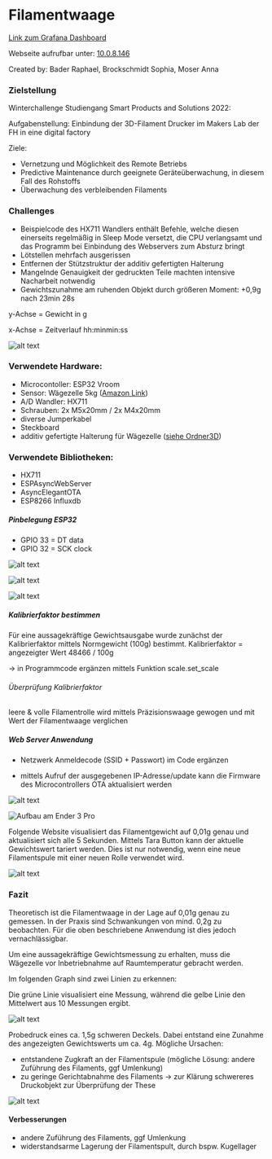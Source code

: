 # Filamentwaage

[Link zum Grafana Dashboard](http://217.160.37.170:3000/d/aa0QPgJ4z/wagezelle-ender-3-pro?from=1676030184659&to=1676051784659&viewPanel=2&orgId=1&theme=dark)

Webseite aufrufbar unter: [10.0.8.146](10.0.8.146)




Created by: Bader Raphael, Brockschmidt Sophia, Moser Anna

### Zielstellung

Winterchallenge Studiengang Smart Products and Solutions 2022:

Aufgabenstellung: Einbindung der 3D-Filament Drucker im Makers Lab der FH in eine digital factory

Ziele: 
- Vernetzung und Möglichkeit des Remote Betriebs
- Predictive Maintenance durch geeignete Geräteüberwachung, in diesem Fall des Rohstoffs
- Überwachung des verbleibenden Filaments

### Challenges

- Beispielcode des HX711 Wandlers enthält Befehle, welche diesen einerseits regelmäßig in Sleep Mode versetzt, die CPU verlangsamt und das Programm bei Einbindung des Webservers zum Absturz bringt
- Lötstellen mehrfach ausgerissen
- Entfernen der Stützstruktur der additiv gefertigten Halterung
- Mangelnde Genauigkeit der gedruckten Teile machten intensive Nacharbeit notwendig
- Gewichtszunahme am ruhenden Objekt durch größeren Moment: +0,9g nach 23min 28s 

y-Achse = Gewicht in g

x-Achse = Zeitverlauf hh:minmin:ss

![alt text](https://github.com/raphi2/Filamentwaage/blob/master/Fotos/Gewichtszunahme.JPG?raw=true)



### Verwendete Hardware: 

- Microcontoller: ESP32 Vroom
- Sensor: Wägezelle 5kg ([Amazon Link](https://www.amazon.de/dp/B073GWX6J4?ref=ppx_yo2ov_dt_b_product_details&th=1))
- A/D Wandler: HX711
- Schrauben: 2x M5x20mm / 2x M4x20mm
- diverse Jumperkabel
- Steckboard
- additiv gefertigte Halterung für Wägezelle ([siehe Ordner3D](3D))

### Verwendete Bibliotheken:
- HX711  
- ESPAsyncWebServer 
- AsyncElegantOTA
- ESP8266 Influxdb


##### Pinbelegung ESP32

- GPIO 33 = DT data 
- GPIO 32 = SCK clock

![alt text](https://github.com/raphi2/Filamentwaage/blob/master/Fotos/Steckbrett_1.jpg?raw=true)

![alt text](https://github.com/raphi2/Filamentwaage/blob/master/Fotos/HX711.jpg?raw=true)

![alt text](https://github.com/raphi2/Filamentwaage/blob/master/Fotos/ESP32.jpg?raw=true)


##### Kalibrierfaktor bestimmen
Für eine aussagekräftige Gewichtsausgabe wurde zunächst der Kalibrierfaktor mittels Normgewicht (100g) bestimmt. 
Kalibrierfaktor = angezeigter Wert 48466 / 100g 

-> in Programmcode ergänzen mittels Funktion scale.set_scale


###### Überprüfung Kalibrierfaktor
leere & volle Filamentrolle wird mittels Präzisionswaage gewogen und mit Wert der Filamentwaage verglichen


##### Web Server Anwendung

- Netzwerk Anmeldecode (SSID + Passwort) im Code ergänzen

- mittels Aufruf der ausgegebenen IP-Adresse/update kann die Firmware des Microcontrollers OTA aktualisiert werden




![alt text](https://github.com/raphi2/Filamentwaage/blob/master/Fotos/3D_Konzept.jpg?raw=true)

![Aufbau am Ender 3 Pro](https://github.com/raphi2/Filamentwaage/blob/master/Fotos/Foto_1.jpg?raw=true)

Folgende Website visualisiert das Filamentgewicht auf 0,01g genau und aktualisiert sich alle 5 Sekunden. 
Mittels Tara Button kann der aktuelle Gewichtswert tariert werden. Dies ist nur notwendig, wenn eine neue Filamentspule mit einer neuen Rolle verwendet wird.

![alt text](https://github.com/raphi2/Filamentwaage/blob/master/Fotos/Website.JPG?raw=true)



### Fazit

Theoretisch ist die Filamentwaage in der Lage auf 0,01g genau zu gemessen. In der Praxis sind Schwankungen von mind. 0,2g zu beobachten. Für die oben beschriebene Anwendung ist dies jedoch vernachlässigbar. 

Um eine aussagekräftige Gewichtsmessung zu erhalten, muss die Wägezelle vor Inbetriebnahme auf Raumtemperatur gebracht werden. 

Im folgenden Graph sind zwei Linien zu erkennen:

Die grüne Linie visualisiert eine Messung, während die gelbe Linie den Mittelwert aus 10 Messungen ergibt. 

![alt text](https://github.com/raphi2/Filamentwaage/blob/master/Fotos/Mittelwert.JPG?raw=true)


Probedruck eines ca. 1,5g schweren Deckels. Dabei entstand eine Zunahme des angezeigten Gewichtswerts um ca. 4g. Mögliche Ursachen:
- entstandene Zugkraft an der Filamentspule (mögliche Lösung: andere Zuführung des Filaments, ggf Umlenkung)
- zu geringe Gerichtabnahme des Filaments -> zur Klärung schwereres Druckobjekt zur Überprüfung der These

![alt text](https://github.com/raphi2/Filamentwaage/blob/master/Fotos/Druckversuch.JPG?raw=true)


#### Verbesserungen

- andere Zuführung des Filaments, ggf Umlenkung
- widerstandsarme Lagerung der Filamentspult, durch bspw. Kugellager



